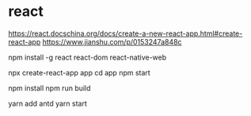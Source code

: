 # react
https://react.docschina.org/docs/create-a-new-react-app.html#create-react-app
https://www.jianshu.com/p/0153247a848c

npm install -g react react-dom react-native-web

npx create-react-app app
cd app
npm start

npm install
npm run build

yarn add antd
yarn start
